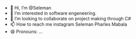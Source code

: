 - 👋 Hi, I’m @Seleman 
- 👀 I’m interested in software engeneering.
- 💞️ I’m looking to collaborate on project making through C#
- 📫 How to reach me instagram Seleman Pharles Mabala
- 😄 Pronouns: ...

<!---
Selemabala/Selemabala is a ✨ special ✨ repository because its `README.md` (this file) appears on your GitHub profile.
You can click the Preview link to take a look at your changes.
--->
